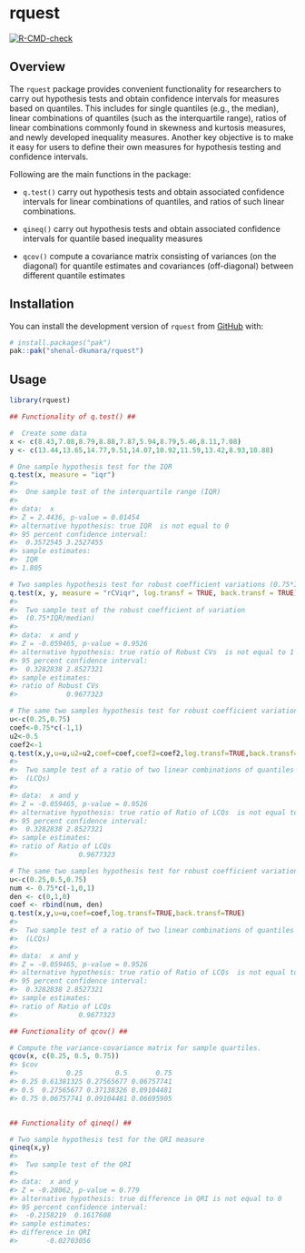 
<!-- README.md is generated from README.Rmd. Please edit that file -->

# rquest

<!-- badges: start -->

[![R-CMD-check](https://github.com/shenal-dkumara/rquest/actions/workflows/R-CMD-check.yaml/badge.svg)](https://github.com/shenal-dkumara/rquest/actions/workflows/R-CMD-check.yaml)
<!-- badges: end -->

## Overview

The `rquest` package provides convenient functionality for researchers
to carry out hypothesis tests and obtain confidence intervals for
measures based on quantiles. This includes for single quantiles (e.g.,
the median), linear combinations of quantiles (such as the interquartile
range), ratios of linear combinations commonly found in skewness and
kurtosis measures, and newly developed inequality measures. Another key
objective is to make it easy for users to define their own measures for
hypothesis testing and confidence intervals.

Following are the main functions in the package:

- `q.test()` carry out hypothesis tests and obtain associated confidence
  intervals for linear combinations of quantiles, and ratios of such
  linear combinations.

- `qineq()` carry out hypothesis tests and obtain associated confidence
  intervals for quantile based inequality measures

- `qcov()` compute a covariance matrix consisting of variances (on the
  diagonal) for quantile estimates and covariances (off-diagonal)
  between different quantile estimates

## Installation

You can install the development version of `rquest` from
[GitHub](https://github.com/) with:

``` r
# install.packages("pak")
pak::pak("shenal-dkumara/rquest")
```

## Usage

``` r
library(rquest)

## Functionality of q.test() ##

#  Create some data
x <- c(8.43,7.08,8.79,8.88,7.87,5.94,8.79,5.46,8.11,7.08)
y <- c(13.44,13.65,14.77,9.51,14.07,10.92,11.59,13.42,8.93,10.88)

# One sample hypothesis test for the IQR
q.test(x, measure = "iqr")
#> 
#>  One sample test of the interquartile range (IQR)
#> 
#> data:  x
#> Z = 2.4436, p-value = 0.01454
#> alternative hypothesis: true IQR  is not equal to 0
#> 95 percent confidence interval:
#>  0.3572545 3.2527455
#> sample estimates:
#>  IQR  
#> 1.805

# Two samples hypothesis test for robust coefficient variations (0.75*IQR/median) with log transformation and back-transformation to the ratio scale,.
q.test(x, y, measure = "rCViqr", log.transf = TRUE, back.transf = TRUE)
#> 
#>  Two sample test of the robust coefficient of variation
#>  (0.75*IQR/median)
#> 
#> data:  x and y
#> Z = -0.059465, p-value = 0.9526
#> alternative hypothesis: true ratio of Robust CVs  is not equal to 1
#> 95 percent confidence interval:
#>  0.3282838 2.8527321
#> sample estimates:
#> ratio of Robust CVs  
#>            0.9677323

# The same two samples hypothesis test for robust coefficient variations (0.75*IQR/median) by using 'u',''u2','coef' and 'coef2' arguments.
u<-c(0.25,0.75)
coef<-0.75*c(-1,1)
u2<-0.5
coef2<-1
q.test(x,y,u=u,u2=u2,coef=coef,coef2=coef2,log.transf=TRUE,back.transf=TRUE)
#> 
#>  Two sample test of a ratio of two linear combinations of quantiles
#>  (LCQs)
#> 
#> data:  x and y
#> Z = -0.059465, p-value = 0.9526
#> alternative hypothesis: true ratio of Ratio of LCQs  is not equal to 1
#> 95 percent confidence interval:
#>  0.3282838 2.8527321
#> sample estimates:
#> ratio of Ratio of LCQs  
#>               0.9677323

# The same two samples hypothesis test for robust coefficient variations (0.75*IQR/median) by using only 'u' and 'coef' arguments.
u<-c(0.25,0.5,0.75)
num <- 0.75*c(-1,0,1)
den <- c(0,1,0)
coef <- rbind(num, den)
q.test(x,y,u=u,coef=coef,log.transf=TRUE,back.transf=TRUE)
#> 
#>  Two sample test of a ratio of two linear combinations of quantiles
#>  (LCQs)
#> 
#> data:  x and y
#> Z = -0.059465, p-value = 0.9526
#> alternative hypothesis: true ratio of Ratio of LCQs  is not equal to 1
#> 95 percent confidence interval:
#>  0.3282838 2.8527321
#> sample estimates:
#> ratio of Ratio of LCQs  
#>               0.9677323

## Functionality of qcov() ##

# Compute the variance-covariance matrix for sample quartiles.
qcov(x, c(0.25, 0.5, 0.75))
#> $cov
#>            0.25        0.5       0.75
#> 0.25 0.61381325 0.27565677 0.06757741
#> 0.5  0.27565677 0.37138326 0.09104481
#> 0.75 0.06757741 0.09104481 0.06695905


## Functionality of qineq() ##

# Two sample hypothesis test for the QRI measure
qineq(x,y)
#> 
#>  Two sample test of the QRI
#> 
#> data:  x and y
#> Z = -0.28062, p-value = 0.779
#> alternative hypothesis: true difference in QRI is not equal to 0
#> 95 percent confidence interval:
#>  -0.2158219  0.1617608
#> sample estimates:
#> difference in QRI 
#>       -0.02703056
```
